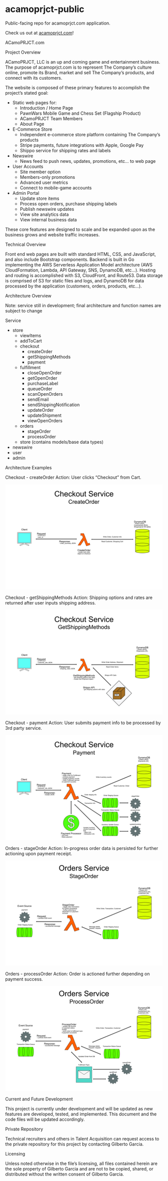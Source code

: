 # acamoprjct-public
Public-facing repo for acamoprjct.com application.

Check us out at [acamoprjct.com](https://acamoprjct.com/)!

ACamoPRJCT.com

Project Overview

ACamoPRJCT, LLC is an up and coming game and entertainment business. The purpose of acamoprjct.com is to represent The Company’s culture online, promote its Brand, market and sell The Company’s products, and connect with its customers. 

The website is composed of these primary features to accomplish the project’s stated goal:
- Static web pages for:
  - Introduction / Home Page
  - PawnWars Mobile Game and Chess Set (Flagship Product)
  - ACamoPRJCT Team Members
  - About Page
- E-Commerce Store
  - Independent e-commerce store platform containing The Company’s products
  - Stripe payments, future integrations with Apple, Google Pay
  - Shippo service for shipping rates and labels
- Newswire
  - News feed to push news, updates, promotions, etc… to web page
- User Accounts 
  - Site member option
  - Members-only promotions
  - Advanced user metrics
  - Connect to mobile-game accounts
- Admin Portal
  - Update store items
  - Process open orders, purchase shipping labels
  - Publish newswire updates
  - View site analytics data
  - View internal business data

These core features are designed to scale and be expanded upon as the business grows and website traffic increases. 


Technical Overview

Front end web pages are built with standard HTML, CSS, and JavaScript, and also include Bootstrap components.
Backend is built in Go implementing the AWS Serverless Application Model architecture (AWS CloudFormation, Lambda, API Gateway, SNS, DynamoDB, etc…).
Hosting and routing is accomplished with S3, CloudFront, and Route53.
Data storage is comprised of S3 for static files and logs, and DynamoDB for data processed by the application (customers, orders, products, etc…).


Architecture Overview

Note: service still in development; final architecture and function names are subject to change

Service
- store
  - viewItems
  - addToCart
  - checkout
    - createOrder
    - getShippingMethods
    - payment
  - fulfillment
    - closeOpenOrder
    - getOpenOrder
    - purchaseLabel
    - queueOrder
    - scanOpenOrders
    - sendEmail
    - sendShippingNotification
    - updateOrder
    - updateShipment
    - viewOpenOrders
  - orders
    - stageOrder
    - processOrder
  - store (contains models/base data types)
- newswire
- user
- admin


Architecture Examples


Checkout - createOrder
Action: User clicks “Checkout” from Cart.

![alt text](https://github.com/ggarcia209/acamoprjct-public/blob/main/documentation/diagrams/store/createOrder.jpg?raw=true)



Checkout - getShippingMethods
Action: Shipping options and rates are returned after user inputs shipping address.

![alt text](https://github.com/ggarcia209/acamoprjct-public/blob/main/documentation/diagrams/store/getShippingMethods.jpg?raw=true)


Checkout - payment
Action: User submits payment info to be processed by 3rd party service.

![alt text](https://github.com/ggarcia209/acamoprjct-public/blob/main/documentation/diagrams/store/payment.jpg?raw=true)


Orders - stageOrder
Action: In-progress order data is persisted for further actioning upon payment receipt.

![alt text](https://github.com/ggarcia209/acamoprjct-public/blob/main/documentation/diagrams/store/stageOrder.jpg?raw=true)


Orders - processOrder
Action: Order is actioned further depending on payment success.

![alt text](https://github.com/ggarcia209/acamoprjct-public/blob/main/documentation/diagrams/store/processOrder.jpg?raw=true)


Current and Future Development

This project is currently under development and will be updated as new features are developed, tested, and implemented. This document and the code files will be updated accordingly. 

Private Repository

Technical recruiters and others in Talent Acquisition can request access to the private repository for this project by contacting Gilberto Garcia.

Licensing

Unless noted otherwise in the file’s licensing, all files contained herein are the sole property of Gilberto Garcia and are not to be copied, shared, or distributed without the written consent of Gilberto Garcia.

